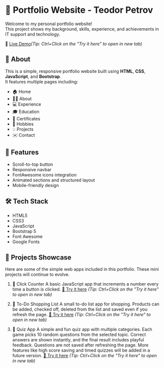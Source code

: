 # 💼 Portfolio Website - Teodor Petrov

Welcome to my personal portfolio website!  
This project shows my background, skills, experience, and achievements in IT support and technology.

🔗 [Live Demo](https://tedkatapetrov1.github.io/Portfolio2/)_(Tip: Ctrl+Click on the "Try it here" to open in new tab)_

## 📌 About

This is a simple, responsive portfolio website built using **HTML**, **CSS**, **JavaScript**, and **Bootstrap**.  
It features multiple pages including:

- 🏠 Home  
- 👨‍💼 About  
- 💻 Experience  
- 🎓 Education  
- 📄 Certificates  
- 🎯 Hobbies  
- 💡 Projects  
- ✉️ Contact

## 🚀 Features

- Scroll-to-top button
- Responsive navbar
- FontAwesome icons integration
- Animated sections and structured layout
- Mobile-friendly design

## 🛠️ Tech Stack

- HTML5
- CSS3
- JavaScript
- Bootstrap 5
- Font Awesome
- Google Fonts

## 🧪 Projects Showcase

Here are some of the simple web apps included in this portfolio. These mini projects will continue to evolve.

1. 🔢 Click Counter
A basic JavaScript app that increments a number every time a button is clicked.
<a href="https://tedkatapetrov1.github.io/Portfolio2/Projects/Project1-ClickCounter/index.html" target="_blank">🔗 Try it here</a> _(Tip: Ctrl+Click on the "Try it here" to open in new tab)_

2. 📝 To-Do Shopping List
A small to-do list app for shopping. Products can be added, checked off, deleted from the list and saved even if you refresh the page.
<a href="https://tedkatapetrov1.github.io/Portfolio2/Projects/Project2-ToDoList/index.html" target="_blank">🔗 Try it here</a> _(Tip: Ctrl+Click on the "Try it here" to open in new tab)_

3. 🧠 Quiz App
A simple and fun quiz app with multiple categories. Each game picks 10 random questions from the selected topic. Correct answers are shown instantly, and the final result includes playful feedback. Questions are not saved after refreshing the page. More features like high score saving and timed quizzes will be added in a future version.
<a href="https://tedkatapetrov1.github.io/Portfolio2/Projects/Project3-QuizApp/index.html" target="_blank">🔗 Try it here</a> _(Tip: Ctrl+Click on the "Try it here" to open in new tab)_